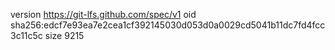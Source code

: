 version https://git-lfs.github.com/spec/v1
oid sha256:edcf7e93ea7e2cea1cf392145030d053d0a0029cd5041b11dc7fd4fcc3c11c5c
size 9215
